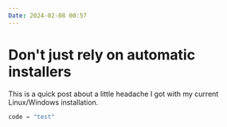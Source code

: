 ```yaml
---
Date: 2024-02-08 00:57
---
```


# Don't just rely on automatic installers

This is a quick post about a little headache I got with my current Linux/Windows installation.

```python
code = "test"
```

